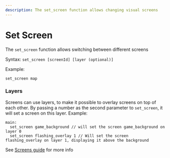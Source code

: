 ```yaml
---
description: The set_screen function allows changing visual screens
---
```


# Set Screen

The `set_screen` function allows switching between different screens

Syntax: `set_screen [screenId] [layer (optional)]`

Example:

```renpy
set_screen map
```

### Layers

Screens can use layers, to make it possible to overlay screens on top of each other. By passing a number as the second parameter to `set_screen`, it will set a screen on this layer. Example:

```
main:
  set_screen game_background // will set the screen game_background on layer 0
  set_screen flashing_overlay 1 // Will set the screen flashing_overlay on layer 1, displaying it above the background
```

See [Screens guide](../../features/screens.md) for more info

